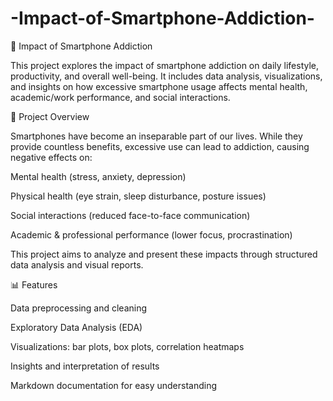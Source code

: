 # -Impact-of-Smartphone-Addiction-
📱 Impact of Smartphone Addiction

This project explores the impact of smartphone addiction on daily lifestyle, productivity, and overall well-being. It includes data analysis, visualizations, and insights on how excessive smartphone usage affects mental health, academic/work performance, and social interactions.

🚀 Project Overview

Smartphones have become an inseparable part of our lives. While they provide countless benefits, excessive use can lead to addiction, causing negative effects on:

Mental health (stress, anxiety, depression)

Physical health (eye strain, sleep disturbance, posture issues)

Social interactions (reduced face-to-face communication)

Academic & professional performance (lower focus, procrastination)

This project aims to analyze and present these impacts through structured data analysis and visual reports.

📊 Features

Data preprocessing and cleaning

Exploratory Data Analysis (EDA)

Visualizations: bar plots, box plots, correlation heatmaps

Insights and interpretation of results

Markdown documentation for easy understanding
